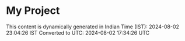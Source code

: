 # My Project

This content is dynamically generated in Indian Time (IST): 2024-08-02 23:04:26 IST
Converted to UTC: 2024-08-02 17:34:26 UTC
